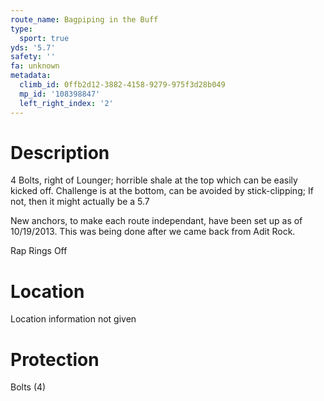 ```yaml
---
route_name: Bagpiping in the Buff
type:
  sport: true
yds: '5.7'
safety: ''
fa: unknown
metadata:
  climb_id: 0ffb2d12-3882-4158-9279-975f3d28b049
  mp_id: '108398847'
  left_right_index: '2'
---
```

# Description
4 Bolts, right of Lounger; horrible shale at the top which can be easily kicked off. Challenge is at the bottom, can be avoided by stick-clipping; If not, then it might actually be a 5.7

New anchors, to make each route independant, have been set up as of 10/19/2013. This was being done after we came back from Adit Rock.

Rap Rings Off

# Location
Location information not given

# Protection
Bolts (4)
